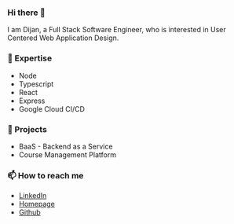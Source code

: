 ### Hi there 👋

I am Dijan, a Full Stack Software Engineer, who is interested in User Centered Web Application Design. 

### 🔭 Expertise

- Node
- Typescript
- React
- Express
- Google Cloud CI/CD

### 🌱 Projects

- BaaS - Backend as a Service
- Course Management Platform

### 📫 How to reach me

- [LinkedIn](https://www.linkedin.com/in/dijanhelbling/)
- [Homepage](https://dijan.helbling.io)
- [Github](https://github.com/Maroben)

<!--
- 🔭 I’m currently working on ...
- 🌱 I’m currently learning ...
- 👯 I’m looking to collaborate on ...
- 🤔 I’m looking for help with ...
- 💬 Ask me about ...
- 📫 How to reach me: ...
- 😄 Pronouns: ...
- ⚡ Fun fact: ...
-->
